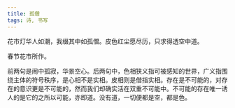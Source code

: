 ```yaml
---
title: 孤僧
tags: 诗, 书写
---
```



花市灯华人如潮，我缀其中如孤僧。皮色红尘愿尽历，只求得透空中道。

春节花市所作。

前两句是闹中孤寂，华景空心。后两句中，色相狭义指可被感知的世界，广义指围绕主体的符号秩序，是心相不是实相。皮相则是借指实相。存在是不可能的，对存在的意识更是不可能的，然而我们却确实活在双重不可能中。不可能的存在唯一诱人的是它的之所以可能，亦即道。没有道，一切便都是空，都是色。

